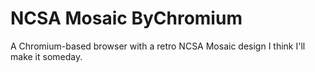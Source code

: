 # NCSA Mosaic ByChromium
A Chromium-based browser with a retro NCSA Mosaic design
I think I'll make it someday.
